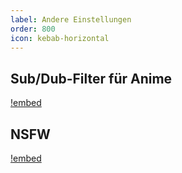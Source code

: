 ```yaml
---
label: Andere Einstellungen
order: 800
icon: kebab-horizontal
---
```


## Sub/Dub-Filter für Anime

[!embed](https://www.youtube.com/watch?v=6CoQ6wwZVhw)

## NSFW

[!embed](https://www.youtube.com/watch?v=5wT6gGezQxI)